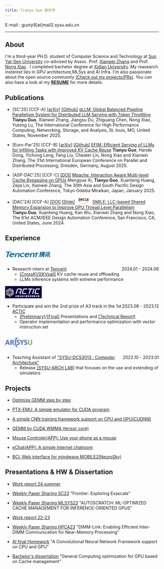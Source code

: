 ```yaml
---
title: Tianyu Guo 郭天宇
---
```




E-mail : guoty9[at]mail2.sysu.edu.cn

---

## About

I'm a third-year PH.D. student of Computer Science and Technology at [Sun Yat-Sen University](https://www.sysu.edu.cn/) co-advised by Assoc. Prof. [Xianwei Zhang](https://xianweiz.github.io/) and Prof. [Nong Xiao](https://cse.sysu.edu.cn/teacher/XiaoNong) . I completed bachelor degree at [Xidian University](https://www.xidian.edu.cn/). My reasearch insterest lies in GPU architecture,MLSys and AI Infra. I'm also passionate about the open source community [(Check out my projects/PRs)](https://github.com/gty111). You can also have a look at my **[RESUME](doc/resume.pdf)** for more details.  


## Publications

- [SC'25] [CCF-A] [\[arXiv\]](https://arxiv.org/abs/2504.14775) [\[Github\]](https://github.com/gty111/gLLM) 
[gLLM: Global Balanced Pipeline Parallelism System for Distributed LLM Serving with Token Throttling]()
**Tianyu Guo**, Xianwei Zhang, Jiangsu Du, Zhiguang Chen, Nong Xiao, Yutong Lu, The International Conference for High Performance Computing, Networking, Storage, and Analysis, St. louis, MO, United States, November 2025.

- [Euro-Par'25] [CCF-B] [\[arXiv\]](https://arxiv.org/abs/2505.21889) [\[Github\]](https://github.com/gty111/EFIM)
[EFIM: Efficient Serving of LLMs for Infilling Tasks with Improved KV Cache Reuse]()
**Tianyu Guo**, Hande Dong, Yichong Leng, Feng Liu, Cheater Lin, Nong Xiao and Xianwei Zhang, The 31st International European Conference on Parallel and Distributed Processing, Dresden, Germany, August 2025.

- [ASP-DAC'25] [CCF-C] [\[DOI\]](https://doi.org/10.1145/3658617.3697568) 
[Mpache: Interaction Aware Multi-level Cache Bypassing on GPUs](doc/mpache_aspdac25.pdf) 
Mengyue Xi, **Tianyu Guo**, Xuanteng Huang, Zejia Lin, Xianwei Zhang, The 30th Asia and South Pacific Design Automation Conference, Tokyo Odaiba Miraikan, Japan, January 2025.

- [DAC'24] [CCF-A] [\[DOI\]](https://doi.org/10.1145/3649329.3655906) [\[Slide\]](doc/DAC_slide.pdf) <img src="../img/smile_logo.png" width=50> 
[SMILE: LLC-based Shared Memory Expansion to Improve GPU Thread Level Parallelism](doc/DAC_24_L2.pdf)   
**Tianyu Guo**, Xuanteng Huang, Kan Wu, Xianwei Zhang and Nong Xiao, The 61st ACM/IEEE Design Automation Conference, San Francisco, CA, United States, June 2024.

## Experience

<img src="../img/Tencent_logo.jpg" width=150> <div style="float: right;">2024.01 - 2024.06</div>

- Research intern at [Tencent](https://www.tencent.com/) 
    - [\[CrossKV\]](doc/CrossKV-pre.pdf)[\[KVsail\]](doc/KVsail.pdf) KV cache reuse and offloading
    - LLMs inference systems with extreme performance

<img src="../img/ACTIC_logo.png" width=120> <div style="float: right;">2023.08 - 2023.12</div>

- Participate and win the 2nd prize of A3 track in the 1st [ACTIC](http://www.ac-innovation.com) 
    - [\[Preliminary\]](doc/ACTIC_preliminary_presentation.pdf)/[\[Final\]](doc/ACTIC_Final_Presentation.pdf) Presentations and [\[Technical Report\]](doc/ACTIC_tech_report.pdf)
    - Operator implementation and performance optimization with vector instruction set

<img src="../img/ARSYSU_logo.png" width=90> <div style="float: right;">2022.10 - 2023.01</div>

- Teaching Assistant of ["SYSU-DCS3013 : Computer Architecture"](https://arcsysu.github.io/teach/dcs3013/f2022.html) 
    - Release [\[SYSU-ARCH LAB\]](https://arcsysu.github.io/SYSU-ARCH) that focuses on the use and extending of simulators

## Projects

- [Optimize GEMM step by step](https://gty111.github.io/2023/06/20/gemm-optimize/)

- [PTX-EMU: A simple emulator for CUDA program](https://github.com/gty111/PTX-EMU)

- [A simple CNN training framework support on CPU and GPU(CUDNN)](https://github.com/gty111/ConvNN)

- [GEMM by CUDA WMMA (tensor core)](https://github.com/gty111/GEMM_WMMA)

- [Mouse Controler(APP): Use your phone as a mouse](https://github.com/gty111/Mouse-Controler)

- [eChat(APP): A simple Internet chatroom](https://github.com/gty111/eChat)

- [BCI: Web interface for mindwave MOBILE2(NeuroSky)](https://github.com/gty111/BCI)

## Presentations & HW & Dissertation

- [Work report 24 summer](doc/work%20report%2024s.pdf)

- [Weekly Paper Sharing SC23](doc/Frontier.pdf) "Frontier: Exploring Exascale"

- [Weekly Paper Sharing MLSYS23](doc/paper-sharing-mlsys23.pdf) "AUTOSCRATCH: ML-OPTIMIZED CACHE MANAGEMENT FOR INFERENCE-ORIENTED GPUS"

- [Work report 22-23](doc/work%20report%2022-23.pdf) 

- [Weekly Paper Sharing HPCA23](doc/paper-sharing-hpca23.pdf) "DIMM-Link: Enabling Efficient Inter-DIMM Communication for Near-Memory Processing"

- [AI final Homework](doc/A%20Convolutional%20Neural%20Network%20Framework%20support%20on%20CPU%20and%20GPU.pdf) "A Convolutional Neural Network Framework support on CPU and GPU"

- [Bachelor's dissertation](doc/Bachelor's%20dissertation.pdf) “General Computing optimization for GPU based on Cache management”


